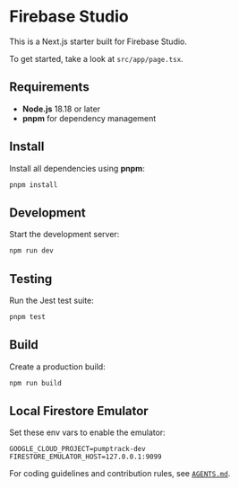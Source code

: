 # Firebase Studio

This is a Next.js starter built for Firebase Studio.

To get started, take a look at `src/app/page.tsx`.

## Requirements

- **Node.js** 18.18 or later
- **pnpm** for dependency management

## Install

Install all dependencies using **pnpm**:

```bash
pnpm install
```

## Development

Start the development server:

```bash
npm run dev
```

## Testing

Run the Jest test suite:

```bash
pnpm test
```

## Build

Create a production build:

```bash
npm run build
```

## Local Firestore Emulator

Set these env vars to enable the emulator:

```
GOOGLE_CLOUD_PROJECT=pumptrack-dev
FIRESTORE_EMULATOR_HOST=127.0.0.1:9099
```

For coding guidelines and contribution rules, see [`AGENTS.md`](AGENTS.md).

